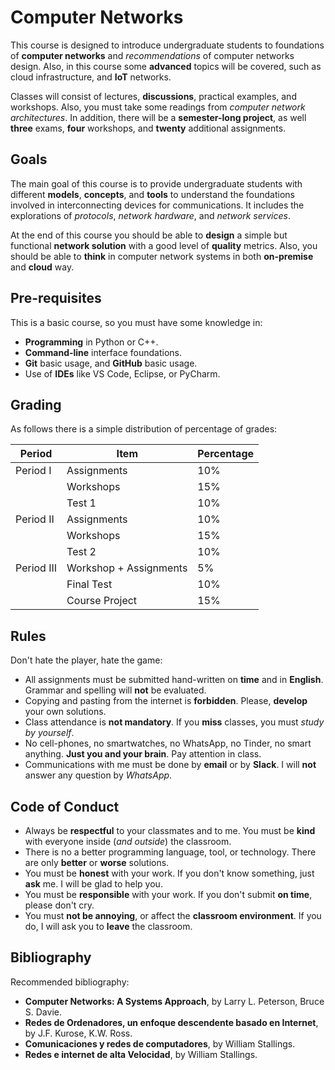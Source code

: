 # Computer Networks

This course is designed to introduce undergraduate students to foundations of 
__computer networks__ and _recommendations_ of computer networks design.
Also, in this course some __advanced__ topics will be covered, such as cloud infrastructure, 
and __IoT__ networks. 

Classes will consist of lectures, __discussions__, practical examples, and workshops. 
Also, you must take some readings from _computer network architectures_.
In addition, there will be a __semester-long project__, as well __three__ exams, 
__four__ workshops, and __twenty__ additional assignments. 

## Goals

The main goal of this course is to provide undergraduate students with different __models__, 
__concepts__, and __tools__ to understand the foundations involved in interconnecting 
devices for communications. It includes the explorations of _protocols_, 
_network hardware_, and _network services_.

At the end of this course you should be able to __design__ a simple but functional
__network solution__ with a good level of __quality__ metrics. 
Also, you should be able to __think__ in computer network systems in both __on-premise__ and __cloud__ way.

## Pre-requisites

This is a basic course, so you must have some knowledge in:
- __Programming__ in Python or C++.
- __Command-line__ interface foundations.
- __Git__ basic usage, and __GitHub__ basic usage.
- Use of __IDEs__ like VS Code, Eclipse, or PyCharm.

## Grading

As follows there is a simple distribution of percentage of grades:


| Period    | Item                   | Percentage |
| --------- | ---------------------- | ---------- |
| Period I  | Assignments            | 10%        |
|           | Workshops              | 15%        |
|           | Test 1                 | 10%        |
| Period II | Assignments            | 10%        |
|           | Workshops              | 15%        |
|           | Test 2                 | 10%        |
| Period III| Workshop + Assignments | 5%         |
|           | Final Test             | 10%        |
|           | Course Project         | 15%        |

## Rules 

Don't hate the player, hate the game:

- All assignments must be submitted hand-written on **time** and in **English**. Grammar and spelling will **not** be evaluated.
- Copying and pasting from the internet is **forbidden**. Please, **develop** your own solutions.
- Class attendance is **not mandatory**. If you **miss** classes, you must _study by yourself_.
- No cell-phones, no smartwatches, no WhatsApp, no Tinder, no smart anything. **Just you and your brain**. Pay attention in class.
- Communications with me must be done by **email** or by **Slack**. I will **not** answer any question by _WhatsApp_.

## Code of Conduct

- Always be **respectful** to your classmates and to me. You must be **kind** with everyone inside (_and outside_) the classroom.
- There is no a better programming language, tool, or technology. There are only **better** or **worse** solutions.
- You must be **honest** with your work. If you don't know something, just **ask** me. I will be glad to help you.
- You must be **responsible** with your work. If you don't submit **on time**, please don't cry.
- You must **not be annoying**, or affect the **classroom environment**. If you do, I will ask you to **leave** the classroom.

## Bibliography

Recommended bibliography:
- __Computer Networks: A Systems Approach__, by Larry L. Peterson, Bruce S. Davie.
- __Redes de Ordenadores, un enfoque descendente basado en Internet__, by J.F. Kurose, K.W. Ross.
- __Comunicaciones y redes de computadores__, by William Stallings.
- __Redes e internet de alta Velocidad__, by William Stallings.